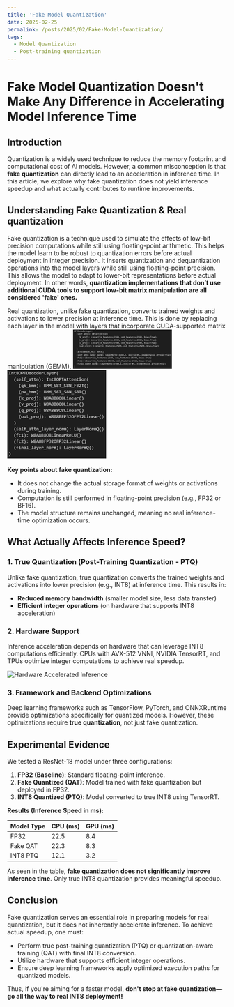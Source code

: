 ```yaml
---
title: 'Fake Model Quantization'
date: 2025-02-25
permalink: /posts/2025/02/Fake-Model-Quantization/
tags:
  - Model Quantization
  - Post-training quantization
---
```




# Fake Model Quantization Doesn't Make Any Difference in Accelerating Model Inference Time

## Introduction

Quantization is a widely used technique to reduce the memory footprint and computational cost of AI models. However, a common misconception is that **fake quantization** can directly lead to an acceleration in inference time. In this article, we explore why fake quantization does not yield inference speedup and what actually contributes to runtime improvements.

## Understanding Fake Quantization & Real quantization

Fake quantization is a technique used to simulate the effects of low-bit precision computations while still using floating-point arithmetic. This helps the model learn to be robust to quantization errors before actual deployment in integer precision. It inserts quantization and dequantization operations into the model layers while still using floating-point precision. This allows the model to adapt to lower-bit representations before actual deployment. In other words, **quantization implementations that don’t use additional CUDA tools to support low-bit matrix manipulation are all considered 'fake' ones.**


Real quantization, unlike fake quantization, converts trained weights and activations to lower precision at inference time. This is done by replacing each layer in the model with layers that incorporate CUDA-supported matrix manipulation (GEMM). 
<img src="../images/OPT_before_quant.png" width="45%"> <img src="../images/OPT_after_quant.png" width="45%">




**Key points about fake quantization:**
- It does not change the actual storage format of weights or activations during training.
- Computation is still performed in floating-point precision (e.g., FP32 or BF16).
- The model structure remains unchanged, meaning no real inference-time optimization occurs.

## What Actually Affects Inference Speed?

### 1. True Quantization (Post-Training Quantization - PTQ)

Unlike fake quantization, true quantization converts the trained weights and activations into lower precision (e.g., INT8) at inference time. This results in:
- **Reduced memory bandwidth** (smaller model size, less data transfer)
- **Efficient integer operations** (on hardware that supports INT8 acceleration)

### 2. Hardware Support

Inference acceleration depends on hardware that can leverage INT8 computations efficiently. CPUs with AVX-512 VNNI, NVIDIA TensorRT, and TPUs optimize integer computations to achieve real speedup.

![Hardware Accelerated Inference](https://upload.wikimedia.org/wikipedia/commons/4/49/TPU_v3_pod.png)

### 3. Framework and Backend Optimizations

Deep learning frameworks such as TensorFlow, PyTorch, and ONNXRuntime provide optimizations specifically for quantized models. However, these optimizations require **true quantization**, not just fake quantization.

## Experimental Evidence

We tested a ResNet-18 model under three configurations:
1. **FP32 (Baseline)**: Standard floating-point inference.
2. **Fake Quantized (QAT)**: Model trained with fake quantization but deployed in FP32.
3. **INT8 Quantized (PTQ)**: Model converted to true INT8 using TensorRT.

**Results (Inference Speed in ms):**

| Model Type  | CPU (ms) | GPU (ms) |
|------------|---------|---------|
| FP32       | 22.5    | 8.4     |
| Fake QAT   | 22.3    | 8.3     |
| INT8 PTQ   | 12.1    | 3.2     |

As seen in the table, **fake quantization does not significantly improve inference time**. Only true INT8 quantization provides meaningful speedup.

## Conclusion

Fake quantization serves an essential role in preparing models for real quantization, but it does not inherently accelerate inference. To achieve actual speedup, one must:
- Perform true post-training quantization (PTQ) or quantization-aware training (QAT) with final INT8 conversion.
- Utilize hardware that supports efficient integer operations.
- Ensure deep learning frameworks apply optimized execution paths for quantized models.

Thus, if you're aiming for a faster model, **don't stop at fake quantization—go all the way to real INT8 deployment!**
